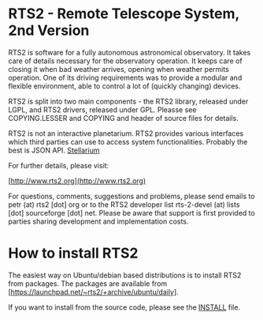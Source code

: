 RTS2 - Remote Telescope System, 2nd Version
===========================================

RTS2 is software for a fully autonomous astronomical observatory. It takes care
of details necessary for the observatory operation. It keeps care of closing it
when bad weather arrives, opening when weather permits operation. One of its
driving requirements was to provide a modular and flexible environment, able to
control a lot of (quickly changing) devices.

RTS2 is split into two main components - the RTS2 library, released under LGPL,
and RTS2 drivers, released under GPL. Pleasse see COPYING.LESSER and COPYING and 
header of source files for details.

RTS2 is not an interactive planetarium. RTS2 provides various interfaces which
third parties can use to access system functionalities. Probably the best is
JSON API. [Stellarium](http://stellarium.org)

For further details, please visit:

  [http://www.rts2.org](http://www.rts2.org)

For questions, comments, suggestions and problems, please send emails to petr
(at) rts2 [dot] org or to the RTS2 developer list rts-2-devel (at) lists
[dot] sourceforge [dot] net. Please be aware that support is first provided
to parties sharing development and implementation costs.

How to install RTS2
===================

The easiest way on Ubuntu/debian based distributions is to install RTS2 from packages.
The packages are available from [https://launchpad.net/~rts2/+archive/ubuntu/daily].

If you want to install from the source code, please see the [INSTALL](./INSTALL) file.
